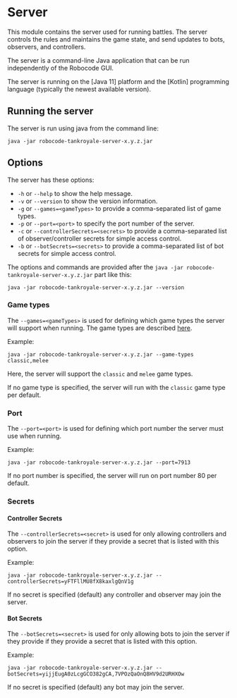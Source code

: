 # Server

This module contains the server used for running battles. The server controls the rules and maintains the game state,
and send updates to bots, observers, and controllers.

The server is a command-line Java application that can be run independently of the Robocode GUI.

The server is running on the [Java 11] platform and the [Kotlin] programming language (typically the newest available
version).

## Running the server

The server is run using java from the command line:

```
java -jar robocode-tankroyale-server-x.y.z.jar
```

## Options

The server has these options:

- `-h` or `--help` to show the help message.
- `-v` or `--version` to show the version information.
- `-g` or `--games=<gameTypes>` to provide a comma-separated list of game types.
- `-p` or `--port=<port>` to specify the port number of the server.
- `-c` or `--controllerSecrets=<secrets>` to provide a comma-separated list of observer/controller secrets for simple
  access control.
- `-b` or `--botSecrets=<secrets>` to provide a comma-separated list of bot secrets for simple access control.

The options and commands are provided after the `java -jar robocode-tankroyale-server-x.y.z.jar` part like this:

```
java -jar robocode-tankroyale-server-x.y.z.jar --version
```

### Game types

The `--games=<gameTypes>` is used for defining which game types the server will support when running. The game types are
described [here](../docs/articles/game_types.html).

Example:

```
java -jar robocode-tankroyale-server-x.y.z.jar --game-types classic,melee
```

Here, the server will support the `classic` and `melee` game types.

If no game type is specified, the server will run with the `classic` game type per default.

### Port

The `--port=<port>` is used for defining which port number the server must use when running.

Example:

```
java -jar robocode-tankroyale-server-x.y.z.jar --port=7913
```

If no port number is specified, the server will run on port number 80 per default.

### Secrets

#### Controller Secrets

The `--controllerSecrets=<secret>` is used for only allowing controllers and observers to join the server if they
provide a secret that is listed with this option.

Example:

```
java -jar robocode-tankroyale-server-x.y.z.jar --controllerSecrets=yFTFllMU8fX8kaxlgQnV1g
```

If no secret is specified (default) any controller and observer may join the server.

#### Bot Secrets

The `--botSecrets=<secret>` is used for only allowing bots to join the server if they provide if they
provide a secret that is listed with this option.

Example:

```
java -jar robocode-tankroyale-server-x.y.z.jar --botSecrets=yijjEugA0zLcgGCO382gCA,7VPOzQaOnQ8HV9d2URHXOw
```

If no secret is specified (default) any bot may join the server.
